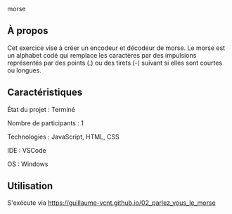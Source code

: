 morse

## À propos

Cet exercice vise à créer un encodeur et décodeur de morse. Le morse est un alphabet codé qui remplace les caractères par des impulsions représentés par des points (.) ou des tirets (-) suivant si elles sont courtes ou longues.

## Caractéristiques

État du projet : Terminé

Nombre de participants : 1

Technologies : JavaScript, HTML, CSS

IDE : VSCode

OS : Windows

## Utilisation

S'exécute via https://guillaume-vcnt.github.io/02_parlez_vous_le_morse
